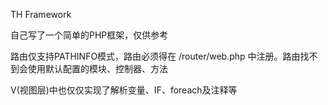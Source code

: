 TH Framework

自己写了一个简单的PHP框架，仅供参考

路由仅支持PATHINFO模式，路由必须得在 /router/web.php 中注册。路由找不到会使用默认配置的模块、控制器、方法

V(视图层)中也仅仅实现了解析变量、IF、foreach及注释等
